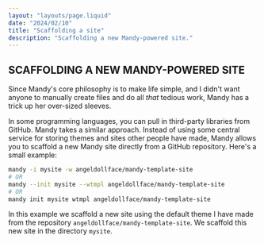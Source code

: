 ```yaml
---
layout: "layouts/page.liquid"
date: "2024/02/10"
title: "Scaffolding a site"
description: "Scaffolding a new Mandy-powered site."
---
```


## SCAFFOLDING A NEW MANDY-POWERED SITE

Since Mandy's core philosophy is to make life simple, and I didn't want anyone to manually create files and do all *that* tedious work, Mandy has a trick up her over-sized sleeves.

In some programming languages, you can pull in third-party libraries from GitHub. Mandy takes a similar approach. Instead of using some central service for storing themes and sites other people have made, Mandy allows you to scaffold a new Mandy site directly from a GitHub repository. Here's a small example:

```bash
mandy -i mysite -w angeldollface/mandy-template-site
# OR
mandy --init mysite --wtmpl angeldollface/mandy-template-site
# OR
mandy init mysite wtmpl angeldollface/mandy-template-site
```

In this example we scaffold a new site using the default theme I have made from the repository `angeldollface/mandy-template-site`. We scaffold this new site in the directory `mysite`.